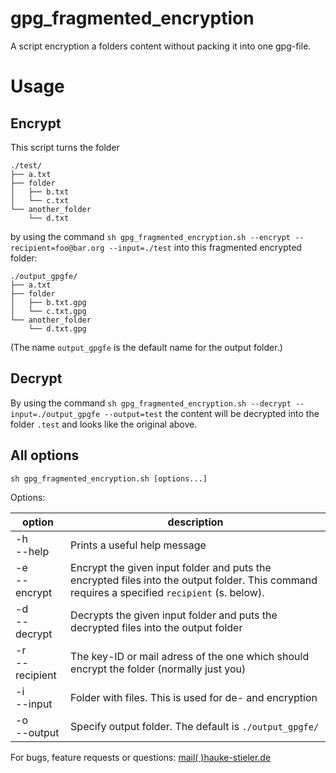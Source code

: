 # gpg_fragmented_encryption
A script encryption a folders content without packing it into one gpg-file.

# Usage
## Encrypt
This script turns the folder
```
./test/
├── a.txt
├── folder
│   ├── b.txt
│   └── c.txt
└── another_folder
    └── d.txt
```
by using the command `sh gpg_fragmented_encryption.sh --encrypt --recipient=foo@bar.org --input=./test` into this fragmented encrypted folder:
```
./output_gpgfe/
├── a.txt
├── folder
│   ├── b.txt.gpg
│   └── c.txt.gpg
└── another_folder
    └── d.txt.gpg
```
(The name `output_gpgfe` is the default name for the output folder.)

## Decrypt
By using the command `sh gpg_fragmented_encryption.sh --decrypt --input=./output_gpgfe --output=test` the content will be decrypted into the folder `.test` and looks like the original above.

## All options

`sh gpg_fragmented_encryption.sh [options...]`

Options:

|option|description|
|-|-|
| -h<br>--help | Prints a useful help message |
| -e<br>--encrypt | Encrypt the given input folder and puts the encrypted files into the output folder. This command requires a specified `recipient` (s. below). |
| -d<br>--decrypt | Decrypts the given input folder and puts the decrypted files into the output folder |
| -r<br>--recipient | The key-ID or mail adress of the one which should encrypt the folder (normally just you) |
| -i<br>--input    | Folder with files. This is used for de- and encryption |
| -o<br>--output | Specify output folder. The default is `./output_gpgfe/` |

For bugs, feature requests or questions: [mail( )hauke-stieler.de](mailto:mail@hauke-stieler.de)
